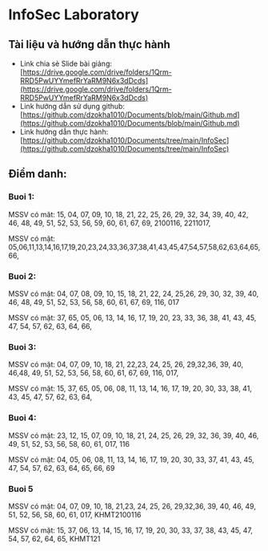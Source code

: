 # InfoSec Laboratory
## Tài liệu và hướng dẫn thực hành
- Link chia sẻ Slide bài giảng: [https://drive.google.com/drive/folders/1Qrm-RRD5PwUYYmefRrYaRM9N6x3dDcds](https://drive.google.com/drive/folders/1Qrm-RRD5PwUYYmefRrYaRM9N6x3dDcds)
- Link hướng dẫn sử dụng github: [https://github.com/dzokha1010/Documents/blob/main/Github.md](https://github.com/dzokha1010/Documents/blob/main/Github.md)
- Link hướng dẫn thực hành: [https://github.com/dzokha1010/Documents/tree/main/InfoSec](https://github.com/dzokha1010/Documents/tree/main/InfoSec)
## Điểm danh:
### Buoi 1:
MSSV có măt: 15, 04, 07, 09, 10, 18, 21, 22, 25, 26, 29, 32, 34, 39, 40, 42, 46, 48, 49, 51, 52, 53, 56, 59, 60, 61, 67, 69, 2100116, 2211017,

MSSV có mặt: 05,06,11,13,14,16,17,19,20,23,24,33,36,37,38,41,43,45,47,54,57,58,62,63,64,65,66,

### Buoi 2:
MSSV có mặt: 04, 07, 08, 09, 10, 15, 18, 21, 22, 24, 25,26, 29, 30, 32, 39, 40, 46, 48, 49, 51, 52, 53, 56, 58, 60, 61, 67, 69, 116, 017

MSSV có mặt: 37, 65, 05, 06, 13, 14, 16, 17, 19, 20, 23, 33, 36, 38, 41, 43, 45, 47, 54, 57, 62, 63, 64, 66, 

### Buoi 3:
MSSV có mặt: 04, 07, 09, 10, 18, 21, 22,23, 24, 25, 26, 29,32,36, 39, 40, 46,48, 49, 51, 52, 53, 56, 58, 60, 61, 67, 69, 116, 017,

MSSV có mặt: 15, 37, 65, 05, 06, 08, 11, 13, 14, 16, 17, 19, 20, 30, 33, 38, 41, 43, 45, 47, 57, 62, 63, 64, 

### Buoi 4:
MSSV có mặt: 23, 12, 15, 07, 09, 10, 18, 21, 24, 25, 26, 29, 32, 36, 39, 40, 46, 49, 51, 52, 53, 56, 58, 60, 61, 017, 116

MSSV có mặt: 04, 05, 06, 08,  11, 13, 14, 16, 17, 19, 20, 30, 33, 37, 41, 43, 45, 47, 54, 57, 62, 63, 64, 65, 66, 69

### Buoi 5
MSSV có mặt: 04, 07, 09, 10, 18, 21,23, 24, 25, 26, 29,32,36, 39, 40, 46, 49, 51, 52, 56, 58, 60, 61, 017, KHMT2100116

MSSV có mặt: 15, 37, 06, 13, 14, 15, 16, 17, 19, 20, 30, 33, 37, 38, 43, 45, 47, 54, 57, 62, 64, 65, KHMT121

